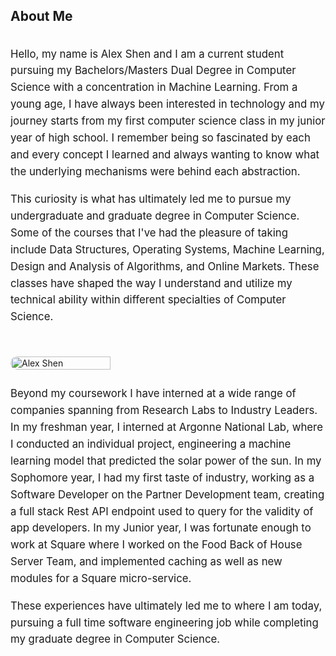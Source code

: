 <!-- +++
title = "About Me"
description = "Alex Shen Bio"
date = "2019-02-28"
aliases = ["about-us", "about-alex", "contact"]
author = "Alex Shen"
+++ -->
## About Me

<style>
.about-container { display: flex; gap: 2rem; align-items: flex-start; flex-wrap: wrap; }
.about-text { flex: 1 1 420px; min-width: 260px; }
.about-image { flex: 0 0 250px; }
.about-image img { width: 80%; height: 60%; display: block; border-radius: 28px; object-fit: cover; }
.about-container p { line-height: 1.6; margin-bottom: 1.1rem; font-size: 1.05rem; }
.about-fullwidth { margin-top: 1.6rem; line-height: 1.6; font-size: 1.05rem; }
@media (max-width: 800px) {
	.about-container { flex-direction: column; }
	.about-image { order: -1; width: 100%; max-width: 700px; }
	.about-image img { border-radius: 12px; }
}
</style>

<div class="about-container">
	<div class="about-text" markdown="1">

Hello, my name is Alex Shen and I am a current student pursuing my Bachelors/Masters Dual Degree in Computer Science with a concentration in Machine Learning. From a young age, I have always been interested in technology and my journey starts from my first computer science class in my junior year of high school. I remember being so fascinated by each and every concept I learned and always wanting to know what the underlying mechanisms were behind each abstraction.

This curiosity is what has ultimately led me to pursue my undergraduate and graduate degree in Computer Science. Some of the courses that I've had the pleasure of taking include Data Structures, Operating Systems, Machine Learning, Design and Analysis of Algorithms, and Online Markets. These classes have shaped the way I understand and utilize my technical ability within different specialties of Computer Science.

</div>
	<div class="about-image">
		<img src="https://alexshen21.github.io/personal_website/images/alex_shen.jpeg" alt="Alex Shen">
	</div>
</div>

<div class="about-fullwidth" markdown="1">
Beyond my coursework I have interned at a wide range of companies spanning from Research Labs to Industry Leaders. In my freshman year, I interned at Argonne National Lab, where I conducted an individual project, engineering a machine learning model that predicted the solar power of the sun. In my Sophomore year, I had my first taste of industry, working as a Software Developer on the Partner Development team, creating a full stack Rest API endpoint used to query for the validity of app developers. In my Junior year, I was fortunate enough to work at Square where I worked on the Food Back of House Server Team, and implemented caching as well as new modules for a Square micro-service.

These experiences have ultimately led me to where I am today, pursuing a full time software engineering job while completing my graduate degree in Computer Science.
</div>